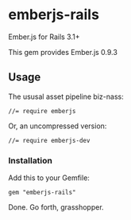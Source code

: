 # emberjs-rails

Ember.js for Rails 3.1+

This gem provides Ember.js 0.9.3

## Usage

The ususal asset pipeline biz-nass:

    //= require emberjs

Or, an uncompressed version:

    //= require emberjs-dev

### Installation

Add this to your Gemfile:

    gem "emberjs-rails"

Done. Go forth, grasshopper.
